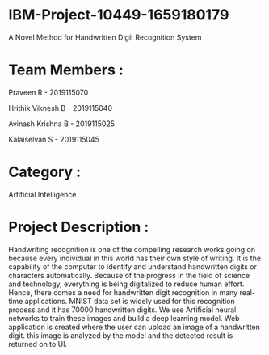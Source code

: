 # IBM-Project-10449-1659180179
A Novel Method for Handwritten Digit Recognition System
# Team Members :
Praveen R - 2019115070

Hrithik Viknesh B - 2019115040

Avinash Krishna B - 2019115025 

Kalaiselvan S - 2019115045

# Category :
Artificial Intelligence
# Project Description :
Handwriting recognition is one of the compelling research works going on because every individual in this world has their own style of writing. 
It is the capability of the computer to identify and understand handwritten digits or characters automatically. Because of the progress in the 
field of science and technology, everything is being digitalized to reduce human effort. Hence, there comes a need for handwritten digit 
recognition in many real-time applications. MNIST data set is widely used for this recognition process and it has 70000 handwritten digits. 
We use Artificial neural networks to train these images and build a deep learning model. Web application is created where the user can upload an 
image of a handwritten digit. this image is analyzed by the model and the detected result is returned on to UI.
